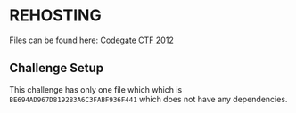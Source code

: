 # REHOSTING

Files can be found here: [Codegate CTF 2012](https://shell-storm.org/repo/CTF/CodeGate-2012/Bin400/)

## Challenge Setup
This challenge has only one file which which is `BE694AD967D819283A6C3FABF936F441` which does not have any dependencies.